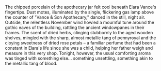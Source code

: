 The chipped porcelain of the apothecary jar felt cool beneath Elara Vance's fingertips.  Dust motes, illuminated by the single, flickering gas lamp above the counter of "Vance & Son Apothecary," danced in the still, night air.  Outside, the relentless November wind howled a mournful tune around the gothic eaves of the building, rattling the ancient windowpanes in their frames.  The scent of dried herbs, clinging stubbornly to the aged wooden shelves, mingled with the sharp, almost metallic tang of pennyroyal and the cloying sweetness of dried rose petals – a familiar perfume that had been a constant in Elara's life since she was a child, helping her father weigh and measure in this very shop. Tonight, however, the usual comforting aroma was tinged with something else… something unsettling, something akin to the metallic tang of blood.
